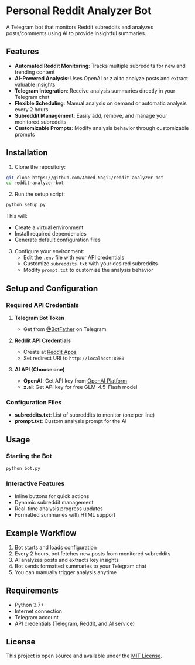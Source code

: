 # Personal Reddit Analyzer Bot

A Telegram bot that monitors Reddit subreddits and analyzes posts/comments using AI to provide insightful summaries.

## Features

- **Automated Reddit Monitoring**: Tracks multiple subreddits for new and trending content
- **AI-Powered Analysis**: Uses OpenAI or z.ai to analyze posts and extract valuable insights
- **Telegram Integration**: Receive analysis summaries directly in your Telegram chat
- **Flexible Scheduling**: Manual analysis on demand or automatic analysis every 2 hours
- **Subreddit Management**: Easily add, remove, and manage your monitored subreddits
- **Customizable Prompts**: Modify analysis behavior through customizable prompts

## Installation

1. Clone the repository:
```bash
git clone https://github.com/Ahmed-Nagi1/reddit-analyzer-bot
cd reddit-analyzer-bot
```

2. Run the setup script:
```bash
python setup.py
```

This will:
- Create a virtual environment
- Install required dependencies
- Generate default configuration files

3. Configure your environment:
   - Edit the `.env` file with your API credentials
   - Customize `subreddits.txt` with your desired subreddits
   - Modify `prompt.txt` to customize the analysis behavior

## Setup and Configuration

### Required API Credentials

1. **Telegram Bot Token**
   - Get from [@BotFather](https://t.me/BotFather) on Telegram

2. **Reddit API Credentials**
   - Create at [Reddit Apps](https://www.reddit.com/prefs/apps)
   - Set redirect URI to `http://localhost:8080`

3. **AI API (Choose one)**
   - **OpenAI**: Get API key from [OpenAI Platform](https://platform.openai.com)
   - **z.ai**: Get API key for free GLM-4.5-Flash model


### Configuration Files

- **subreddits.txt**: List of subreddits to monitor (one per line)
- **prompt.txt**: Custom analysis prompt for the AI

## Usage

### Starting the Bot

```bash
python bot.py
```

### Interactive Features

- Inline buttons for quick actions
- Dynamic subreddit management
- Real-time analysis progress updates
- Formatted summaries with HTML support

## Example Workflow

1. Bot starts and loads configuration
2. Every 2 hours, bot fetches new posts from monitored subreddits
3. AI analyzes posts and extracts key insights
4. Bot sends formatted summaries to your Telegram chat
5. You can manually trigger analysis anytime

## Requirements

- Python 3.7+
- Internet connection
- Telegram account
- API credentials (Telegram, Reddit, and AI service)


## License

This project is open source and available under the [MIT License](LICENSE).
